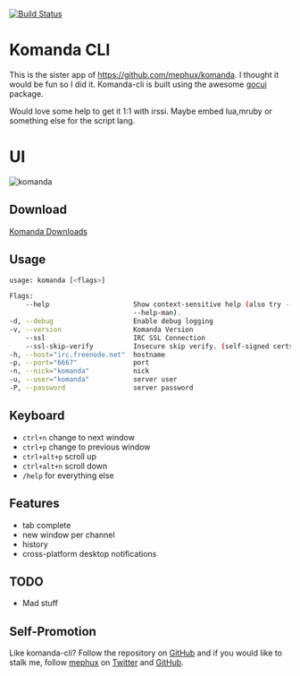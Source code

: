 [![Build Status](http://komanda.io:8080/api/badges/mephux/komanda-cli/status.svg)](http://komanda.io:8080/mephux/komanda-cli)

# Komanda CLI

This is the sister app of https://github.com/mephux/komanda. 
I thought it would be fun so I did it. Komanda-cli is built using the awesome [gocui](https://github.com/jroimartin/gocui) package.

Would love some help to get it 1:1 with irssi. 
Maybe embed lua,mruby or something else for the script lang.

# UI

![komanda](http://i.imgur.com/UbBYVRq.png)

## Download

  [Komanda Downloads](https://github.com/mephux/komanda-cli/releases)

## Usage

  ```bash
usage: komanda [<flags>]

Flags:
      --help                     Show context-sensitive help (also try --help-long and
                                 --help-man).
  -d, --debug                    Enable debug logging
  -v, --version                  Komanda Version
      --ssl                      IRC SSL Connection
      --ssl-skip-verify          Insecure skip verify. (self-signed certs)
  -h, --host="irc.freenode.net"  hostname
  -p, --port="6667"              port
  -n, --nick="komanda"           nick
  -u, --user="komanda"           server user
  -P, --password                 server password
  ```

## Keyboard

  * `ctrl+n` change to next window
  * `ctrl+p` change to previous window
  * `ctrl+alt+p` scroll up
  * `ctrl+alt+n` scroll down
  * `/help` for everything else

## Features

  * tab complete
  * new window per channel
  * history
  * cross-platform desktop notifications

## TODO

  * Mad stuff

## Self-Promotion

Like komanda-cli? Follow the repository on
[GitHub](https://github.com/mephux/komanda-cli) and if
you would like to stalk me, follow [mephux](http://dweb.io/) on
[Twitter](http://twitter.com/mephux) and
[GitHub](https://github.com/mephux).
